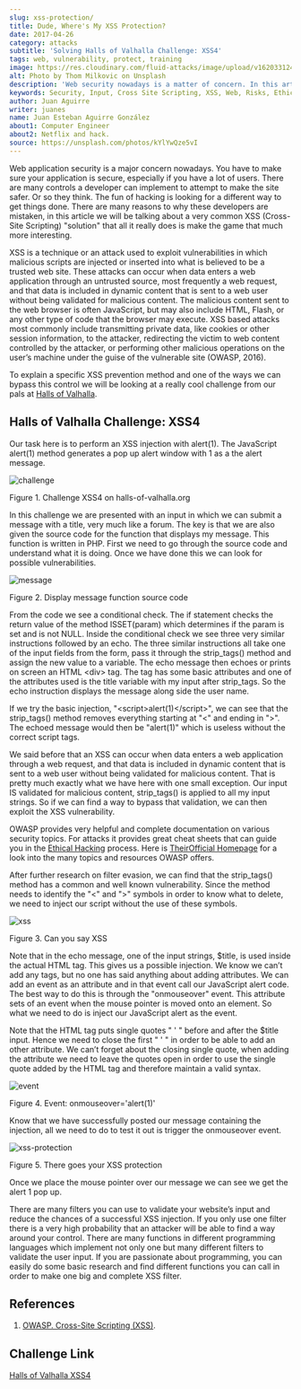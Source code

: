 ```yaml
---
slug: xss-protection/
title: Dude, Where's My XSS Protection?
date: 2017-04-26
category: attacks
subtitle: 'Solving Halls of Valhalla Challenge: XSS4'
tags: web, vulnerability, protect, training
image: https://res.cloudinary.com/fluid-attacks/image/upload/v1620331241/blog/xss-protection/cover_hihzge.webp
alt: Photo by Thom Milkovic on Unsplash
description: 'Web security nowadays is a matter of concern. In this article, we explain how to avoid one of the most common attacks: Cross Site Scripting (XSS).'
keywords: Security, Input, Cross Site Scripting, XSS, Web, Risks, Ethical Hacking, Pentesting
author: Juan Aguirre
writer: juanes
name: Juan Esteban Aguirre González
about1: Computer Engineer
about2: Netflix and hack.
source: https://unsplash.com/photos/kYlYwQze5vI
---
```


Web application security is a major concern nowadays. You have to make
sure your application is secure, especially if you have a lot of users.
There are many controls a developer can implement to attempt to make the
site safer. Or so they think. The fun of hacking is looking for a
different way to get things done. There are many reasons to why these
developers are mistaken, in this article we will be talking about a very
common XSS (Cross-Site Scripting) "solution" that all it really does is
make the game that much more interesting.

XSS is a technique or an attack used to exploit vulnerabilities in which
malicious scripts are injected or inserted into what is believed to be a
trusted web site. These attacks can occur when data enters a web
application through an untrusted source, most frequently a web request,
and that data is included in dynamic content that is sent to a web user
without being validated for malicious content. The malicious content
sent to the web browser is often JavaScript, but may also include
HTML, Flash, or any other type of code that the browser may execute.
XSS based attacks most commonly include transmitting private data,
like cookies or other session information, to the attacker, redirecting
the victim to web content controlled by the attacker, or performing
other malicious operations on the user’s machine under the guise of the
vulnerable site (OWASP, 2016).

To explain a specific XSS prevention method and one of the ways we can
bypass this control we will be looking at a really cool challenge from
our pals at [Halls of
Valhalla](http://halls-of-valhalla.org/beta/challenges).

## Halls of Valhalla Challenge: XSS4

Our task here is to perform an XSS injection with alert(1). The
JavaScript alert(1) method generates a pop up alert window with 1 as a
the alert message.

<div class="imgblock">

![challenge](https://res.cloudinary.com/fluid-attacks/image/upload/v1620331240/blog/xss-protection/image1_wi65fl.webp)

<div class="title">

Figure 1. Challenge XSS4 on halls-of-valhalla.org

</div>

</div>

In this challenge we are presented with an input in which we can submit
a message with a title, very much like a forum. The key is that we are
also given the source code for the function that displays my message.
This function is written in PHP. First we need to go through the source
code and understand what it is doing. Once we have done this we can look
for possible vulnerabilities.

<div class="imgblock">

![message](https://res.cloudinary.com/fluid-attacks/image/upload/v1620331240/blog/xss-protection/image2_yb1p3l.webp)

<div class="title">

Figure 2. Display message function source code

</div>

</div>

From the code we see a conditional check. The if statement checks the
return value of the method ISSET(param) which determines if the param is
set and is not NULL. Inside the conditional check we see three very
similar instructions followed by an echo. The three similar instructions
all take one of the input fields from the form, pass it through the
strip\_tags() method and assign the new value to a variable. The echo
message then echoes or prints on screen an HTML \<div\> tag. The tag
has some basic attributes and one of the attributes used is the title
variable with my input after strip\_tags. So the echo instruction
displays the message along side the user name.

If we try the basic injection, "\<script\>alert(1)\</script\>", we can
see that the strip\_tags() method removes everything starting at "\<"
and ending in "\>". The echoed message would then be "alert(1)" which is
useless without the correct script tags.

We said before that an XSS can occur when data enters a web application
through a web request, and that data is included in dynamic content that
is sent to a web user without being validated for malicious content.
That is pretty much exactly what we have here with one small exception.
Our input IS validated for malicious content, strip\_tags() is applied
to all my input strings. So if we can find a way to bypass that
validation, we can then exploit the XSS vulnerability.

OWASP provides very helpful and complete documentation
on various security topics.
For attacks it provides great cheat sheets
that can guide you
in the [Ethical Hacking](../../solutions/ethical-hacking/) process.
Here is [TheirOfficial Homepage](https://www.owasp.org/index.php/Main_Page)
for a look into the many topics and resources OWASP offers.

After further research on filter evasion, we can find that the
strip\_tags() method has a common and well known vulnerability. Since
the method needs to identify the "\<" and "\>" symbols in order to know
what to delete, we need to inject our script without the use of these
symbols.

<div class="imgblock">

![xss](https://res.cloudinary.com/fluid-attacks/image/upload/v1620331239/blog/xss-protection/image3_g9zfbw.webp)

<div class="title">

Figure 3. Can you say XSS

</div>

</div>

Note that in the echo message, one of the input strings, $title, is used
inside the actual HTML tag. This gives us a possible injection. We
know we can’t add any tags, but no one has said anything about adding
attributes. We can add an event as an attribute and in that event call
our JavaScript alert code. The best way to do this is through the
"onmouseover" event. This attribute sets of an event when the mouse
pointer is moved onto an element. So what we need to do is inject our
JavaScript alert as the event.

Note that the HTML tag puts single quotes " ' " before and after the
$title input. Hence we need to close the first " ' " in order to be able
to add an other attribute. We can’t forget about the closing single
quote, when adding the attribute we need to leave the quotes open in
order to use the single quote added by the HTML tag and therefore
maintain a valid syntax.

<div class="imgblock">

![event](https://res.cloudinary.com/fluid-attacks/image/upload/v1620331239/blog/xss-protection/image4_b6eixl.webp)

<div class="title">

Figure 4. Event: onmouseover='alert(1)'

</div>

</div>

Know that we have successfully posted our message containing the
injection, all we need to do to test it out is trigger the onmouseover
event.

<div class="imgblock">

![xss-protection](https://res.cloudinary.com/fluid-attacks/image/upload/v1620331239/blog/xss-protection/image5_kjglyq.webp)

<div class="title">

Figure 5. There goes your XSS protection

</div>

</div>

Once we place the mouse pointer over our message we can see we get the
alert 1 pop up.

There are many filters you can use to validate your website’s input and
reduce the chances of a successful XSS injection. If you only use one
filter there is a very high probability that an attacker will be able to
find a way around your control. There are many functions in different
programming languages which implement not only one but many different
filters to validate the user input. If you are passionate about
programming, you can easily do some basic research and find different
functions you can call in order to make one big and complete XSS filter.

## References

1. [OWASP. Cross-Site Scripting
    (XSS)](https://www.owasp.org/index.php/Cross-site_Scripting_\(XSS\)).

## Challenge Link

[Halls of Valhalla
XSS4](http://halls-of-valhalla.org/challenges/xss/xss4.php)
